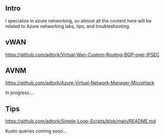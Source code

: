 ## Intro 
I specialize in azure networking, so almost all the content here will be related to Azure networking labs, tips, and troubleshooting.

## vWAN
https://github.com/adtork/Virtual-Wan-Custom-Routing-BGP-over-IPSEC

## AVNM
https://github.com/adtork/Azure-Virtual-Network-Manager-MicroHack

In progress....

## Tips
https://github.com/adtork/Simple-Loop-Scripts/blob/main/README.md

Kusto queries coming soon...

<!--
**adtork/adtork** is a ✨ _special_ ✨ repository because its `README.md` (this file) appears on your GitHub profile.

Here are some ideas to get you started:

- 🔭 I’m currently working on ...
- 🌱 I’m currently learning ...
- 👯 I’m looking to collaborate on ...
- 🤔 I’m looking for help with ...
- 💬 Ask me about ...
- 📫 How to reach me: ...
- 😄 Pronouns: ...
- ⚡ Fun fact: ...
-->
